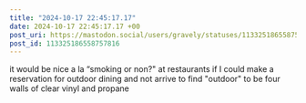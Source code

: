 ```yaml
---
title: "2024-10-17 22:45:17.17"
date: 2024-10-17 22:45:17.17 +00
post_uri: https://mastodon.social/users/gravely/statuses/113325186558757816
post_id: 113325186558757816
---
```

it would be nice a la “smoking or non?" at restaurants if I could make a reservation for outdoor dining and not arrive to find "outdoor" to be four walls of clear vinyl and propane


